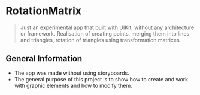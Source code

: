 # RotationMatrix
> Just an experimental app that built with UIKit, without any architecture or framework. Realisation of creating points, 
merging them into lines and triangles, rotation of triangles using transformation matrices.

## General Information
- The app was made without using storyboards.
- The general purpose of this project is to show how to create and work with graphic elements and how to modify them.

